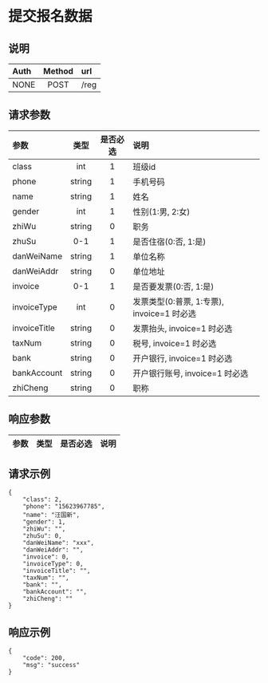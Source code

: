 # 提交报名数据

## 说明

|  Auth  |  Method  |  url  |
| :----  | :----:   | :---- |
|  NONE  |  POST  |  /reg  |

## 请求参数

|  参数  |  类型  |  是否必选  |  说明  |
| :---- | :----: | :----:   | :----  |
| class | int | 1 | 班级id |
| phone | string | 1 | 手机号码 |
| name | string | 1 | 姓名 |
| gender | int | 1 | 性别(1:男, 2:女) |
| zhiWu | string | 0 | 职务 |
| zhuSu | 0-1 | 1 | 是否住宿(0:否, 1:是) |
| danWeiName | string | 1 | 单位名称 |
| danWeiAddr | string | 0 | 单位地址 |
| invoice | 0-1 | 1 | 是否要发票(0:否, 1:是) |
| invoiceType | int | 0 | 发票类型(0:普票, 1:专票), invoice=1 时必选 |
| invoiceTitle | string | 0 | 发票抬头, invoice=1 时必选 |
| taxNum | string | 0 | 税号, invoice=1 时必选 |
| bank | string | 0 | 开户银行, invoice=1 时必选 |
| bankAccount | string | 0 | 开户银行账号, invoice=1 时必选 |
| zhiCheng | string | 0 | 职称 |

## 响应参数

|  参数  |  类型  |  是否必选  |  说明  |
| :---- | :----: | :----:   | :----  |

## 请求示例

```
{
    "class": 2,
    "phone": "15623967785",
    "name": "汪国新",
    "gender": 1,
    "zhiWu": "",
    "zhuSu": 0,
    "danWeiName": "xxx",
    "danWeiAddr": "",
    "invoice": 0,
    "invoiceType": 0,
    "invoiceTitle": "",
    "taxNum": "",
    "bank": "",
    "bankAccount": "",
    "zhiCheng": ""
}
```

## 响应示例

```
{
    "code": 200,
    "msg": "success"
}
```